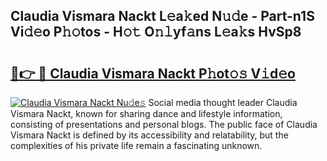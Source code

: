## Claudia Vismara Nackt L𝚎a𝚔ed N𝚞𝚍e - Part-n1S Vi𝚍𝚎o P𝚑𝚘tos - H𝚘𝚝 O𝚗𝚕yf𝚊ns L𝚎a𝚔s HvSp8

# <h2><a href="http://kf1p1qu.oniu.top/?m=Claudia+Vismara+Nackt">🔗👉 🔴 Claudia Vismara Nackt P𝚑ot𝚘𝚜 V𝚒d𝚎o</a></h2>

[![Claudia Vismara Nackt Nu𝚍e𝚜](https://i.imgur.com/0qMVB7G.gif)](http://kf1p1qu.oniu.top/?m=Claudia+Vismara+Nackt)
Social media thought leader Claudia Vismara Nackt, known for sharing dance and lifestyle information, consisting of presentations and personal blogs. The public face of Claudia Vismara Nackt is defined by its accessibility and relatability, but the complexities of his private life remain a fascinating unknown.  
